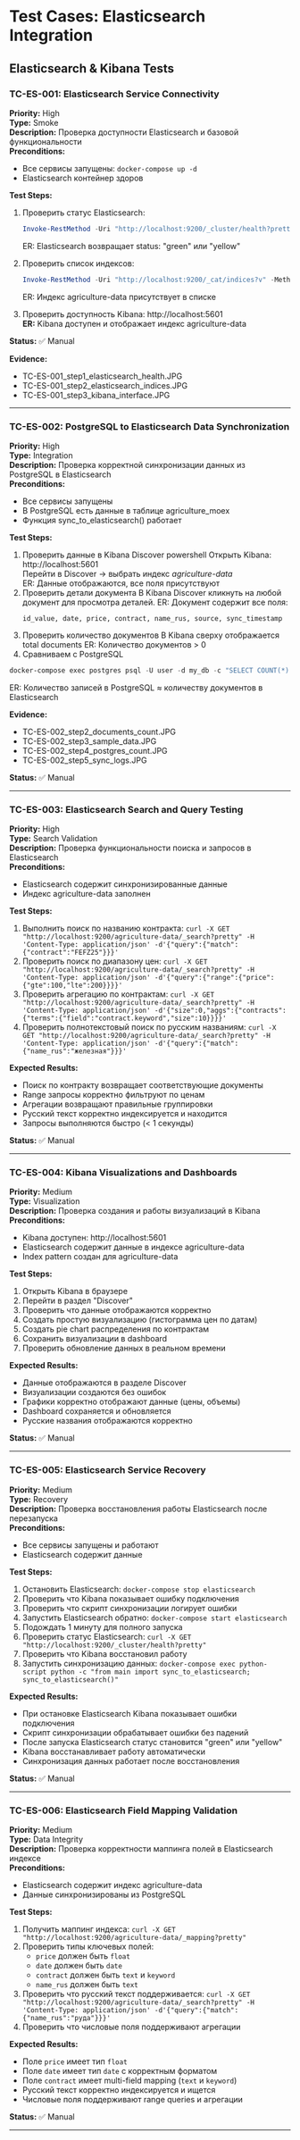 # Test Cases: Elasticsearch Integration

## Elasticsearch & Kibana Tests

### TC-ES-001: Elasticsearch Service Connectivity
**Priority:** High  
**Type:** Smoke  
**Description:** Проверка доступности Elasticsearch и базовой функциональности  
**Preconditions:**
- Все сервисы запущены: `docker-compose up -d`
- Elasticsearch контейнер здоров

**Test Steps:**
1. Проверить статус Elasticsearch: 
   ```powershell
   Invoke-RestMethod -Uri "http://localhost:9200/_cluster/health?pretty" -Method Get
   ```
   ER: Elasticsearch возвращает status: "green" или "yellow"
   
2. Проверить список индексов: 
   ```powershell
   Invoke-RestMethod -Uri "http://localhost:9200/_cat/indices?v" -Method Get
   ```
   ER: Индекс agriculture-data присутствует в списке
   
3. Проверить доступность Kibana: http://localhost:5601  
   **ER:** Kibana доступен и отображает индекс agriculture-data

**Status:** ✅ Manual

**Evidence:**
- TC-ES-001_step1_elasticsearch_health.JPG
- TC-ES-001_step2_elasticsearch_indices.JPG  
- TC-ES-001_step3_kibana_interface.JPG

---
### TC-ES-002: PostgreSQL to Elasticsearch Data Synchronization
**Priority:** High  
**Type:** Integration  
**Description:** Проверка корректной синхронизации данных из PostgreSQL в Elasticsearch  
**Preconditions:**
- Все сервисы запущены
- В PostgreSQL есть данные в таблице agriculture_moex
- Функция sync_to_elasticsearch() работает

**Test Steps:**
1. Проверить данные в Kibana Discover
powershell
   Открыть Kibana: http://localhost:5601    
   Перейти в Discover → выбрать индекс *agriculture-data*  
   ER: Данные отображаются, все поля присутствуют
2. Проверить детали документа
   В Kibana Discover кликнуть на любой документ для просмотра деталей.
   ER: Документ содержит все поля:
   ```
   id_value, date, price, contract, name_rus, source, sync_timestamp
   ```
4. Проверить количество документов
   В Kibana сверху отображается total documents
   ER: Количество документов > 0
5. Сравниваем с PostgreSQL 
```powershell
docker-compose exec postgres psql -U user -d my_db -c "SELECT COUNT(*) FROM agriculture_moex;"
```
   ER: Количество записей в PostgreSQL ≈ количеству документов в Elasticsearch

**Evidence:**

- TC-ES-002_step2_documents_count.JPG
- TC-ES-002_step3_sample_data.JPG
- TC-ES-002_step4_postgres_count.JPG
- TC-ES-002_step5_sync_logs.JPG

**Status:** ✅ Manual

---

### TC-ES-003: Elasticsearch Search and Query Testing
**Priority:** High  
**Type:** Search Validation  
**Description:** Проверка функциональности поиска и запросов в Elasticsearch  
**Preconditions:**
- Elasticsearch содержит синхронизированные данные
- Индекс agriculture-data заполнен

**Test Steps:**
1. Выполнить поиск по названию контракта: `curl -X GET "http://localhost:9200/agriculture-data/_search?pretty" -H 'Content-Type: application/json' -d'{"query":{"match":{"contract":"FEFZ25"}}}'`
2. Проверить поиск по диапазону цен: `curl -X GET "http://localhost:9200/agriculture-data/_search?pretty" -H 'Content-Type: application/json' -d'{"query":{"range":{"price":{"gte":100,"lte":200}}}}'`
3. Проверить агрегацию по контрактам: `curl -X GET "http://localhost:9200/agriculture-data/_search?pretty" -H 'Content-Type: application/json' -d'{"size":0,"aggs":{"contracts":{"terms":{"field":"contract.keyword","size":10}}}}'`
4. Проверить полнотекстовый поиск по русским названиям: `curl -X GET "http://localhost:9200/agriculture-data/_search?pretty" -H 'Content-Type: application/json' -d'{"query":{"match":{"name_rus":"железная"}}}'`

**Expected Results:**
- Поиск по контракту возвращает соответствующие документы
- Range запросы корректно фильтруют по ценам
- Агрегации возвращают правильные группировки
- Русский текст корректно индексируется и находится
- Запросы выполняются быстро (< 1 секунды)

**Status:** ✅ Manual

---
### TC-ES-004: Kibana Visualizations and Dashboards
**Priority:** Medium  
**Type:** Visualization  
**Description:** Проверка создания и работы визуализаций в Kibana  
**Preconditions:**
- Kibana доступен: http://localhost:5601
- Elasticsearch содержит данные в индексе agriculture-data
- Index pattern создан для agriculture-data

**Test Steps:**
1. Открыть Kibana в браузере
2. Перейти в раздел "Discover"
3. Проверить что данные отображаются корректно
4. Создать простую визуализацию (гистограмма цен по датам)
5. Создать pie chart распределения по контрактам
6. Сохранить визуализации в dashboard
7. Проверить обновление данных в реальном времени

**Expected Results:**
- Данные отображаются в разделе Discover
- Визуализации создаются без ошибок
- Графики корректно отображают данные (цены, объемы)
- Dashboard сохраняется и обновляется
- Русские названия отображаются корректно

**Status:** ✅ Manual

---
### TC-ES-005: Elasticsearch Service Recovery
**Priority:** Medium  
**Type:** Recovery  
**Description:** Проверка восстановления работы Elasticsearch после перезапуска  
**Preconditions:**
- Все сервисы запущены и работают
- Elasticsearch содержит данные

**Test Steps:**
1. Остановить Elasticsearch: `docker-compose stop elasticsearch`
2. Проверить что Kibana показывает ошибку подключения
3. Проверить что скрипт синхронизации логирует ошибки
4. Запустить Elasticsearch обратно: `docker-compose start elasticsearch`
5. Подождать 1 минуту для полного запуска
6. Проверить статус Elasticsearch: `curl -X GET "http://localhost:9200/_cluster/health?pretty"`
7. Проверить что Kibana восстановил работу
8. Запустить синхронизацию данных: `docker-compose exec python-script python -c "from main import sync_to_elasticsearch; sync_to_elasticsearch()"`

**Expected Results:**
- При остановке Elasticsearch Kibana показывает ошибки подключения
- Скрипт синхронизации обрабатывает ошибки без падений
- После запуска Elasticsearch статус становится "green" или "yellow"
- Kibana восстанавливает работу автоматически
- Синхронизация данных работает после восстановления

**Status:** ✅ Manual

---
### TC-ES-006: Elasticsearch Field Mapping Validation
**Priority:** Medium  
**Type:** Data Integrity  
**Description:** Проверка корректности маппинга полей в Elasticsearch индексе  
**Preconditions:**
- Elasticsearch содержит индекс agriculture-data
- Данные синхронизированы из PostgreSQL

**Test Steps:**
1. Получить маппинг индекса: `curl -X GET "http://localhost:9200/agriculture-data/_mapping?pretty"`
2. Проверить типы ключевых полей:
   - `price` должен быть `float`
   - `date` должен быть `date`
   - `contract` должен быть `text` и `keyword`
   - `name_rus` должен быть `text`
3. Проверить что русский текст поддерживается: `curl -X GET "http://localhost:9200/agriculture-data/_search?pretty" -H 'Content-Type: application/json' -d'{"query":{"match":{"name_rus":"руда"}}}'`
4. Проверить что числовые поля поддерживают агрегации

**Expected Results:**
- Поле `price` имеет тип `float`
- Поле `date` имеет тип `date` с корректным форматом
- Поле `contract` имеет multi-field mapping (`text` и `keyword`)
- Русский текст корректно индексируется и ищется
- Числовые поля поддерживают range queries и агрегации

**Status:** ✅ Manual

---


